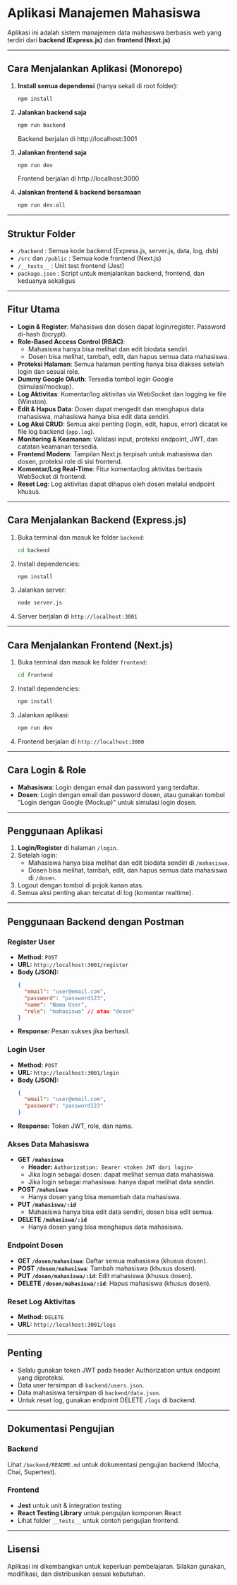# Aplikasi Manajemen Mahasiswa

Aplikasi ini adalah sistem manajemen data mahasiswa berbasis web yang terdiri dari **backend (Express.js)** dan **frontend (Next.js)**

---

## Cara Menjalankan Aplikasi (Monorepo)

1. **Install semua dependensi** (hanya sekali di root folder):
   ```sh
   npm install
   ```
2. **Jalankan backend saja**

   ```sh
   npm run backend
   ```

   Backend berjalan di http://localhost:3001

3. **Jalankan frontend saja**

   ```sh
   npm run dev
   ```

   Frontend berjalan di http://localhost:3000

4. **Jalankan frontend & backend bersamaan**
   ```sh
   npm run dev:all
   ```

---

## Struktur Folder

- `/backend` : Semua kode backend (Express.js, server.js, data, log, dsb)
- `/src` dan `/public` : Semua kode frontend (Next.js)
- `/__tests__` : Unit test frontend (Jest)
- `package.json` : Script untuk menjalankan backend, frontend, dan keduanya sekaligus

---

## Fitur Utama

- **Login & Register**: Mahasiswa dan dosen dapat login/register. Password di-hash (bcrypt).
- **Role-Based Access Control (RBAC)**:
  - Mahasiswa hanya bisa melihat dan edit biodata sendiri.
  - Dosen bisa melihat, tambah, edit, dan hapus semua data mahasiswa.
- **Proteksi Halaman**: Semua halaman penting hanya bisa diakses setelah login dan sesuai role.
- **Dummy Google OAuth**: Tersedia tombol login Google (simulasi/mockup).
- **Log Aktivitas**: Komentar/log aktivitas via WebSocket dan logging ke file (Winston).
- **Edit & Hapus Data**: Dosen dapat mengedit dan menghapus data mahasiswa, mahasiswa hanya bisa edit data sendiri.
- **Log Aksi CRUD**: Semua aksi penting (login, edit, hapus, error) dicatat ke file log backend (`app.log`).
- **Monitoring & Keamanan**: Validasi input, proteksi endpoint, JWT, dan catatan keamanan tersedia.
- **Frontend Modern**: Tampilan Next.js terpisah untuk mahasiswa dan dosen, proteksi role di sisi frontend.
- **Komentar/Log Real-Time**: Fitur komentar/log aktivitas berbasis WebSocket di frontend.
- **Reset Log**: Log aktivitas dapat dihapus oleh dosen melalui endpoint khusus.

---

## Cara Menjalankan Backend (Express.js)

1. Buka terminal dan masuk ke folder `backend`:
   ```sh
   cd backend
   ```
2. Install dependencies:
   ```sh
   npm install
   ```
3. Jalankan server:
   ```sh
   node server.js
   ```
4. Server berjalan di `http://localhost:3001`

---

## Cara Menjalankan Frontend (Next.js)

1. Buka terminal dan masuk ke folder `frontend`:
   ```sh
   cd frontend
   ```
2. Install dependencies:
   ```sh
   npm install
   ```
3. Jalankan aplikasi:
   ```sh
   npm run dev
   ```
4. Frontend berjalan di `http://localhost:3000`

---

## Cara Login & Role

- **Mahasiswa**: Login dengan email dan password yang terdaftar.
- **Dosen**: Login dengan email dan password dosen, atau gunakan tombol "Login dengan Google (Mockup)" untuk simulasi login dosen.

---

## Penggunaan Aplikasi

1. **Login/Register** di halaman `/login`.
2. Setelah login:
   - Mahasiswa hanya bisa melihat dan edit biodata sendiri di `/mahasiswa`.
   - Dosen bisa melihat, tambah, edit, dan hapus semua data mahasiswa di `/dosen`.
3. Logout dengan tombol di pojok kanan atas.
4. Semua aksi penting akan tercatat di log (komentar realtime).

---

## Penggunaan Backend dengan Postman

### Register User

- **Method:** `POST`
- **URL:** `http://localhost:3001/register`
- **Body (JSON):**
  ```json
  {
    "email": "user@email.com",
    "password": "password123",
    "name": "Nama User",
    "role": "mahasiswa" // atau "dosen"
  }
  ```
- **Response:** Pesan sukses jika berhasil.

### Login User

- **Method:** `POST`
- **URL:** `http://localhost:3001/login`
- **Body (JSON):**
  ```json
  {
    "email": "user@email.com",
    "password": "password123"
  }
  ```
- **Response:** Token JWT, role, dan nama.

### Akses Data Mahasiswa

- **GET `/mahasiswa`**
  - **Header:** `Authorization: Bearer <token JWT dari login>`
  - Jika login sebagai dosen: dapat melihat semua data mahasiswa.
  - Jika login sebagai mahasiswa: hanya dapat melihat data sendiri.
- **POST `/mahasiswa`**
  - Hanya dosen yang bisa menambah data mahasiswa.
- **PUT `/mahasiswa/:id`**
  - Mahasiswa hanya bisa edit data sendiri, dosen bisa edit semua.
- **DELETE `/mahasiswa/:id`**
  - Hanya dosen yang bisa menghapus data mahasiswa.

### Endpoint Dosen

- **GET `/dosen/mahasiswa`**: Daftar semua mahasiswa (khusus dosen).
- **POST `/dosen/mahasiswa`**: Tambah mahasiswa (khusus dosen).
- **PUT `/dosen/mahasiswa/:id`**: Edit mahasiswa (khusus dosen).
- **DELETE `/dosen/mahasiswa/:id`**: Hapus mahasiswa (khusus dosen).

### Reset Log Aktivitas

- **Method:** `DELETE`
- **URL:** `http://localhost:3001/logs`

---

## Penting

- Selalu gunakan token JWT pada header Authorization untuk endpoint yang diproteksi.
- Data user tersimpan di `backend/users.json`.
- Data mahasiswa tersimpan di `backend/data.json`.
- Untuk reset log, gunakan endpoint DELETE `/logs` di backend.

---

## Dokumentasi Pengujian

### Backend

Lihat `/backend/README.md` untuk dokumentasi pengujian backend (Mocha, Chai, Supertest).

### Frontend

- **Jest** untuk unit & integration testing
- **React Testing Library** untuk pengujian komponen React
- Lihat folder `__tests__` untuk contoh pengujian frontend.

---

## Lisensi

Aplikasi ini dikembangkan untuk keperluan pembelajaran. Silakan gunakan, modifikasi, dan distribusikan sesuai kebutuhan.
